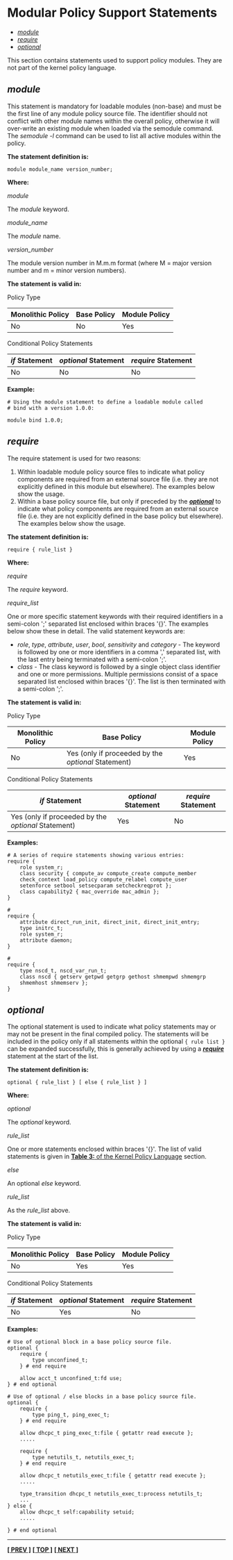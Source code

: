 # Modular Policy Support Statements

- [*module*](#module)
- [*require*](#require)
- [*optional*](#optional)

This section contains statements used to support policy modules. They are
not part of the kernel policy language.

## *module*

This statement is mandatory for loadable modules (non-base) and must be
the first line of any module policy source file. The identifier should
not conflict with other module names within the overall policy,
otherwise it will over-write an existing module when loaded via the
semodule command. The *semodule -l* command can be used to list all active
modules within the policy.

**The statement definition is:**

```
module module_name version_number;
```

**Where:**

*module*

The *module* keyword.

*module_name*

The *module* name.

*version_number*

The module version number in M.m.m format (where M = major version number
and m = minor version numbers).

**The statement is valid in:**

Policy Type

| Monolithic Policy       | Base Policy             | Module Policy           |
| ----------------------- | ----------------------- | ----------------------- |
| No                      | No                      | Yes                     |

Conditional Policy Statements

| *if* Statement          | *optional* Statement    | *require* Statement     |
| ----------------------- | ----------------------- | ----------------------- |
| No                      | No                      | No                      |

**Example:**

```
# Using the module statement to define a loadable module called
# bind with a version 1.0.0:

module bind 1.0.0;
```

## *require*

The require statement is used for two reasons:

1. Within loadable module policy source files to indicate what policy
   components are required from an external source file (i.e. they are
   not explicitly defined in this module but elsewhere). The examples
   below show the usage.
2. Within a base policy source file, but only if preceded by the
   [***optional***](#optional) to indicate what policy components
   are required from an external source file (i.e. they are not
   explicitly defined in the base policy but elsewhere). The examples
   below show the usage.

**The statement definition is:**

```
require { rule_list }
```

**Where:**

*require*

The *require* keyword.

*require_list*

One or more specific statement keywords with their required identifiers
in a semi-colon ';' separated list enclosed within braces '{}'. The examples
below show these in detail. The valid statement keywords are:

- *role*, *type*, *attribute*, *user*, *bool*, *sensitivity* and
  *category* - The keyword is followed by one or more identifiers in a
  comma ',' separated list, with the last entry being terminated with a
  semi-colon ';'.
- *class* - The class keyword is followed by a single object class identifier
  and one or more permissions. Multiple permissions consist of a space
  separated list enclosed within braces '{}'. The list is then terminated
  with a semi-colon ';'.

**The statement is valid in:**

Policy Type

| Monolithic Policy       | Base Policy             | Module Policy           |
| ----------------------- | ----------------------- | ----------------------- |
| No | Yes (only if proceeded by the *optional* Statement) | Yes              |

Conditional Policy Statements

| *if* Statement          | *optional* Statement    | *require* Statement     |
| ----------------------- | ----------------------- | ----------------------- |
| Yes (only if proceeded by the *optional* Statement) | Yes       | No        |

**Examples:**

```
# A series of require statements showing various entries:
require {
	role system_r;
	class security { compute_av compute_create compute_member
	check_context load_policy compute_relabel compute_user
	setenforce setbool setsecparam setcheckreqprot };
	class capability2 { mac_override mac_admin };
}

#
require {
	attribute direct_run_init, direct_init, direct_init_entry;
	type initrc_t;
	role system_r;
	attribute daemon;
}

#
require {
	type nscd_t, nscd_var_run_t;
	class nscd { getserv getpwd getgrp gethost shmempwd shmemgrp
	shmemhost shmemserv };
}
```

## *optional*

The optional statement is used to indicate what policy statements may or
may not be present in the final compiled policy. The statements will be
included in the policy only if all statements within the optional `{ rule
list }` can be expanded successfully, this is generally achieved by using
a [***require***](#require) statement at the start of the list.

**The statement definition is:**

```
optional { rule_list } [ else { rule_list } ]
```

**Where:**

*optional*

The *optional* keyword.

*rule_list*

One or more statements enclosed within braces '{}'. The list of valid
statements is given in
[**Table 3:** of the Kernel Policy Language](kernel_policy_language.md#kernel-policy-language)
section.

*else*

An optional *else* keyword.

*rule_list*

As the *rule_list* above.

**The statement is valid in:**

Policy Type

| Monolithic Policy       | Base Policy             | Module Policy           |
| ----------------------- | ----------------------- | ----------------------- |
| No                      | Yes                     | Yes                     |

Conditional Policy Statements

| *if* Statement          | *optional* Statement    | *require* Statement     |
| ----------------------- | ----------------------- | ----------------------- |
| No                      | Yes                     | No                      |

**Examples:**

```
# Use of optional block in a base policy source file.
optional {
	require {
		type unconfined_t;
	} # end require

	allow acct_t unconfined_t:fd use;
} # end optional

# Use of optional / else blocks in a base policy source file.
optional {
	require {
		type ping_t, ping_exec_t;
	} # end require

	allow dhcpc_t ping_exec_t:file { getattr read execute };
	.....

	require {
		type netutils_t, netutils_exec_t;
	} # end require

	allow dhcpc_t netutils_exec_t:file { getattr read execute };
	.....

	type_transition dhcpc_t netutils_exec_t:process netutils_t;
	...
} else {
	allow dhcpc_t self:capability setuid;
	.....

} # end optional
```

<!-- %CUTHERE% -->

---
**[[ PREV ]](xen_statements.md)** **[[ TOP ]](#)** **[[ NEXT ]](reference_policy.md)**
